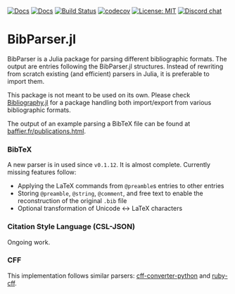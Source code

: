 [![Docs](https://img.shields.io/badge/docs-dev-blue.svg)](https://Humans-of-Julia.github.io/BibParser.jl/dev)
[![Docs](https://img.shields.io/badge/docs-stable-blue.svg)](https://Humans-of-Julia.github.io/BibParser.jl/stable)
[![Build Status](https://github.com/Humans-of-Julia/BibParser.jl/workflows/CI/badge.svg)](https://github.com/Humans-of-Julia/BibParser.jl/actions)
[![codecov](https://codecov.io/gh/Humans-of-Julia/BibParser.jl/branch/master/graph/badge.svg?token=zkneHUR45j)](https://codecov.io/gh/Humans-of-Julia/BibParser.jl)
[![License: MIT](https://img.shields.io/badge/License-MIT-yellow.svg)](https://opensource.org/licenses/MIT)
[![Discord chat](https://img.shields.io/discord/762167454973296644.svg?logo=discord&colorB=7289DA&style=flat-square)](https://discord.gg/7KC28q98nP)

# BibParser.jl

BibParser is a Julia package for parsing different bibliographic formats. The output are entries following the BibParser.jl structures. Instead of rewriting from scratch existing (and efficient) parsers in Julia, it is preferable to import them.

This package is not meant to be used on its own. Please check [Bibliography.jl]([https://](https://github.com/Humans-of-Julia/Bibliography.jl)) for a package handling both import/export from various bibliographic formats.

The output of an example parsing a BibTeX file can be found at [baffier.fr/publications.html](https://baffier.fr/publications.html).

### BibTeX

A new parser is in used since `v0.1.12`. It is almost complete. Currently missing features follow:
- Applying the LaTeX commands from `@preamble`s entries to other entries
- Storing `@preamble`, `@string`, `@comment`, and free text to enable the reconstruction of the original `.bib` file
- Optional transformation of Unicode <-> LaTeX characters

### Citation Style Language (CSL-JSON)

Ongoing work.

### CFF

This implementation follows similar parsers: [cff-converter-python](https://github.com/citation-file-format/cff-converter-python) and [ruby-cff](https://github.com/citation-file-format/ruby-cff).
